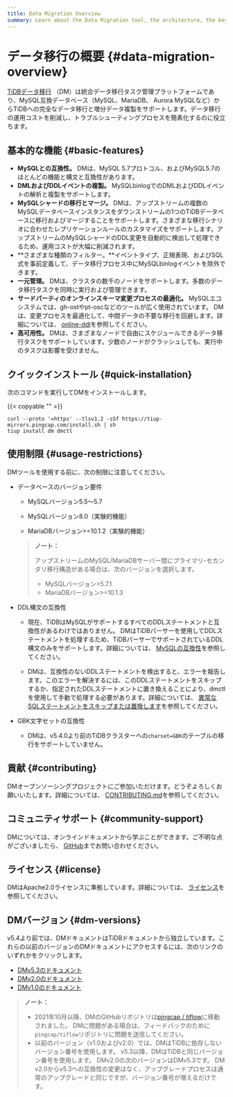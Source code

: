 ```yaml
---
title: Data Migration Overview
summary: Learn about the Data Migration tool, the architecture, the key components, and features.
---
```


<!-- markdownlint-disable MD007 -->

# データ移行の概要 {#data-migration-overview}

<!--
![star](https://img.shields.io/github/stars/pingcap/tiflow?style=for-the-badge&logo=github) ![license](https://img.shields.io/github/license/pingcap/tiflow?style=for-the-badge) ![forks](https://img.shields.io/github/forks/pingcap/tiflow?style=for-the-badge)
-->

[TiDBデータ移行](https://github.com/pingcap/dm) （DM）は統合データ移行タスク管理プラットフォームであり、MySQL互換データベース（MySQL、MariaDB、 Aurora MySQLなど）からTiDBへの完全なデータ移行と増分データ複製をサポートします。データ移行の運用コストを削減し、トラブルシューティングプロセスを簡素化するのに役立ちます。

## 基本的な機能 {#basic-features}

-   **MySQLとの互換性。** DMは、MySQL 5.7プロトコル、およびMySQL5.7のほとんどの機能と構文と互換性があります。
-   **DMLおよびDDLイベントの複製。** MySQLbinlogでのDMLおよびDDLイベントの解析と複製をサポートします。
-   **MySQLシャードの移行とマージ。** DMは、アップストリームの複数のMySQLデータベースインスタンスをダウンストリームの1つのTiDBデータベースに移行およびマージすることをサポートします。さまざまな移行シナリオに合わせたレプリケーションルールのカスタマイズをサポートします。アップストリームのMySQLシャードのDDL変更を自動的に検出して処理できるため、運用コストが大幅に削減されます。
-   **さまざまな種類のフィルター。**イベントタイプ、正規表現、およびSQL式を事前定義して、データ移行プロセス中にMySQLbinlogイベントを除外できます。
-   **一元管理。** DMは、クラスタの数千のノードをサポートします。多数のデータ移行タスクを同時に実行および管理できます。
-   **サードパーティのオンラインスキーマ変更プロセスの最適化。** MySQLエコシステムでは、gh-ostやpt-oscなどのツールが広く使用されています。 DMは、変更プロセスを最適化して、中間データの不要な移行を回避します。詳細については、 [online-ddl](/dm/dm-key-features.md#online-ddl-tools)を参照してください。
-   **高可用性。** DMは、さまざまなノードで自由にスケジュールできるデータ移行タスクをサポートしています。少数のノードがクラッシュしても、実行中のタスクは影響を受けません。

## クイックインストール {#quick-installation}

次のコマンドを実行してDMをインストールします。

{{< copyable "" >}}

```shell
curl --proto '=https' --tlsv1.2 -sSf https://tiup-mirrors.pingcap.com/install.sh | sh
tiup install dm dmctl
```

## 使用制限 {#usage-restrictions}

DMツールを使用する前に、次の制限に注意してください。

-   データベースのバージョン要件

    -   MySQLバージョン5.5〜5.7

    -   MySQLバージョン8.0（実験的機能）

    -   MariaDBバージョン&gt;=10.1.2（実験的機能）

    > **ノート：**
    >
    > アップストリームのMySQL/MariaDBサーバー間にプライマリ-セカンダリ移行構造がある場合は、次のバージョンを選択します。
    >
    > -   MySQLバージョン&gt;5.7.1
    > -   MariaDBバージョン&gt;=10.1.3

-   DDL構文の互換性

    -   現在、TiDBはMySQLがサポートするすべてのDDLステートメントと互換性があるわけではありません。 DMはTiDBパーサーを使用してDDLステートメントを処理するため、TiDBパーサーでサポートされているDDL構文のみをサポートします。詳細については、 [MySQLの互換性](/mysql-compatibility.md#ddl)を参照してください。

    -   DMは、互換性のないDDLステートメントを検出すると、エラーを報告します。このエラーを解決するには、このDDLステートメントをスキップするか、指定されたDDLステートメントに置き換えることにより、dmctlを使用して手動で処理する必要があります。詳細については、 [異常なSQLステートメントをスキップまたは置換します](/dm/dm-faq.md#how-to-handle-incompatible-ddl-statements)を参照してください。

-   GBK文字セットの互換性

    -   DMは、v5.4.0より前のTiDBクラスターへの`charset=GBK`のテーブルの移行をサポートしていません。

## 貢献 {#contributing}

DMオープンソーシングプロジェクトにご参加いただけます。どうぞよろしくお願いいたします。詳細については、 [CONTRIBUTING.md](https://github.com/pingcap/tiflow/blob/master/dm/CONTRIBUTING.md)を参照してください。

## コミュニティサポート {#community-support}

DMについては、オンラインドキュメントから学ぶことができます。ご不明な点がございましたら、 [GitHub](https://github.com/pingcap/tiflow/tree/master/dm)までお問い合わせください。

## ライセンス {#license}

DMはApache2.0ライセンスに準拠しています。詳細については、 [ライセンス](https://github.com/pingcap/tiflow/blob/master/dm/LICENSE)を参照してください。

## DMバージョン {#dm-versions}

v5.4より前では、DMドキュメントはTiDBドキュメントから独立しています。これらの以前のバージョンのDMドキュメントにアクセスするには、次のリンクのいずれかをクリックします。

-   [DMv5.3のドキュメント](https://docs.pingcap.com/tidb-data-migration/v5.3)
-   [DMv2.0のドキュメント](https://docs.pingcap.com/tidb-data-migration/v2.0/)
-   [DMv1.0のドキュメント](https://docs.pingcap.com/tidb-data-migration/v1.0/)

> **ノート：**
>
> -   2021年10月以降、DMのGitHubリポジトリは[pingcap / tiflow](https://github.com/pingcap/tiflow/tree/master/dm)に移動されました。 DMに問題がある場合は、フィードバックのために`pingcap/tiflow`リポジトリに問題を送信してください。
> -   以前のバージョン（v1.0およびv2.0）では、DMはTiDBに依存しないバージョン番号を使用します。 v5.3以降、DMはTiDBと同じバージョン番号を使用します。 DMv2.0の次のバージョンはDMv5.3です。 DM v2.0からv5.3への互換性の変更はなく、アップグレードプロセスは通常のアップグレードと同じですが、バージョン番号が増えるだけです。
